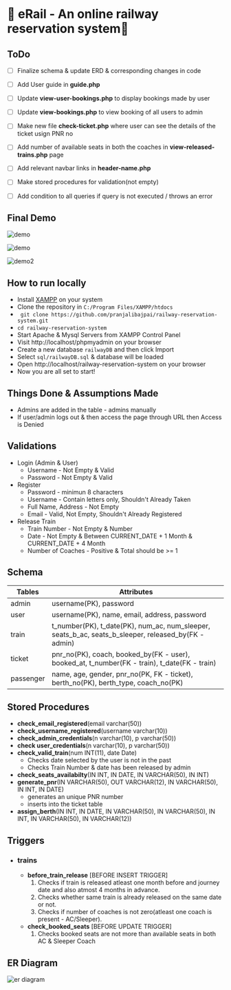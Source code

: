 #  🚉 eRail - An online railway reservation system🎫 

## ToDo
- [ ] Finalize schema & update ERD & corresponding changes in code
- [ ] Add User guide in **guide.php**
- [ ] Update **view-user-bookings.php** to display bookings made by user
- [ ] Update **view-bookings.php** to view booking of all users to admin
- [ ] Make new file **check-ticket.php** where user can see the details of the ticket usign PNR no 
- [ ] Add number of available seats in both the coaches in **view-released-trains.php** page
- [ ] Add relevant navbar links in **header-name.php**
- [ ] Make stored procedures for validation(not empty)
- [ ] Add condition to all queries if query is not executed / throws an error 


## Final Demo
![demo](https://github.com/pranjalibajpai/railway-reservation-system/blob/master/preview/demo.gif)

![demo](https://github.com/pranjalibajpai/railway-reservation-system/blob/master/preview/demo2.gif)

![demo2](https://github.com/pranjalibajpai/railway-reservation-system/blob/master/preview/demo3.gif)

## How to run locally 
- Install [XAMPP](https://www.apachefriends.org/index.html) on your system
- Clone the repository in ```C:/Program Files/XAMPP/htdocs``` 
- ``` git clone https://github.com/pranjalibajpai/railway-reservation-system.git```
- ``` cd railway-reservation-system ```
- Start Apache & Mysql Servers from XAMPP Control Panel 
- Visit http://localhost/phpmyadmin on your browser
- Create a new database ```railwayDB```  and then click Import 
- Select ```sql/railwayDB.sql``` & database will be loaded
- Open http://localhost/railway-reservation-system on your browser
- Now you are all set to start!

## Things Done & Assumptions Made
- Admins are added in the table - admins manually
- If user/admin logs out & then access the page through URL then Access is Denied

## Validations
- Login (Admin & User)
    - Username - Not Empty & Valid
    - Password - Not Empty & Valid
- Register
    - Password - minimun 8 characters
    - Username - Contain letters only, Shouldn't Already Taken
    - Full Name, Address - Not Empty
    - Email - Valid, Not Empty, Shouldn't Already Registered
- Release Train
    - Train Number - Not Empty & Number
    - Date - Not Empty & Between CURRENT_DATE + 1 Month & CURRENT_DATE + 4 Month
    - Number of Coaches - Positive & Total should be >= 1

## Schema
Tables | Attributes
------------ | -------------
admin | username(PK), password
user | username(PK), name, email, address, password
train | t_number(PK), t_date(PK), num_ac, num_sleeper, seats_b_ac, seats_b_sleeper, released_by(FK - admin)
ticket | pnr_no(PK), coach, booked_by(FK - user), booked_at, t_number(FK - train), t_date(FK - train) 
passenger | name, age, gender, pnr_no(PK, FK - ticket), berth_no(PK), berth_type, coach_no(PK)

## Stored Procedures

- **check_email_registered**(email varchar(50))
- **check_username_registered**(username varchar(10))
- **check_admin_credentials**(n varchar(10), p varchar(50))
- **check user_credentials**(n varchar(10), p varchar(50))
- **check_valid_train**(num INT(11), date Date)
    - Checks date selected by the user is not in the past
    - Checks Train Number & date has been released by admin
- **check_seats_availabilty**(IN INT, IN DATE, IN VARCHAR(50), IN INT)
- **generate_pnr**(IN VARCHAR(50), OUT VARCHAR(12), IN VARCHAR(50), IN INT, IN DATE)
    - generates an unique PNR number
    - inserts into the ticket table
- **assign_berth**(IN INT, IN  DATE, IN VARCHAR(50), IN VARCHAR(50), IN  INT, IN VARCHAR(50), IN  VARCHAR(12))

## Triggers
- ### trains
    - **before_train_release** [BEFORE INSERT TRIGGER]
        1. Checks if train is released atleast one month before and journey date and also atmost 4 months in advance.
        2. Checks whether same train is already released on the same date or not.
        3. Checks if number of coaches is not zero(atleast one coach is present - AC/Sleeper).
    - **check_booked_seats** [BEFORE UPDATE TRIGGER]
        1. Checks booked seats are not more than available seats in both AC & Sleeper Coach
 
## ER Diagram
![er diagram](https://github.com/pranjalibajpai/railway-reservation-system/blob/master/ER%20Diagram.png)


